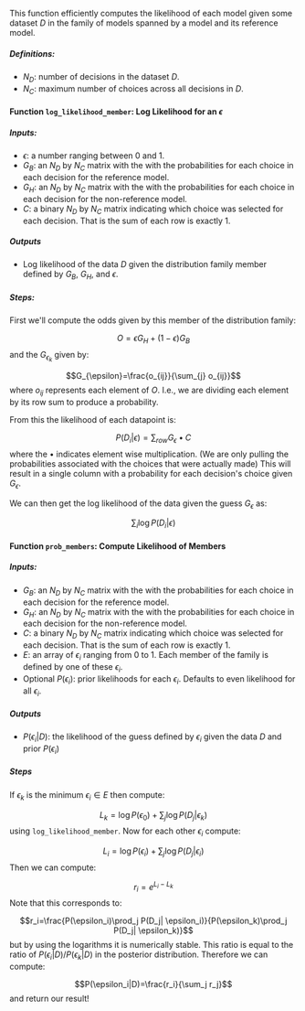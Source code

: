 This function efficiently computes the likelihood of each model given some dataset $D$ in the family of models spanned by a model and its reference model. 

##### Definitions:
-  $N_D$: number of decisions in the dataset $D$. 
- $N_C$: maximum number of choices across all decisions in $D$.
#### Function `log_likelihood_member`: Log Likelihood for an $\epsilon$
##### Inputs:
- $\epsilon$: a number ranging between $0$ and $1$.
- $G_{B}$:  an $N_D$ by $N_C$ matrix with the with the probabilities for each choice in each decision for the reference model. 
- $G_{H}$: an $N_D$ by $N_C$ matrix with the with the probabilities for each choice in each decision for the non-reference model. 
- $C$: a binary $N_D$ by $N_C$ matrix indicating which choice was selected for each decision. That is the sum of each row is exactly $1$. 
##### Outputs
- Log likelihood of the data $D$ given the distribution family member defined by $G_B$, $G_H$, and $\epsilon$. 
##### Steps:
First we'll compute the odds given by this member of the distribution family: 

$$O=\epsilon G_H+(1-\epsilon)G_B$$
and the $G_{\epsilon_k}$ given by:

$$G_{\epsilon}=\frac{o_{ij}}{\sum_{j} o_{ij}}$$
where $o_{ij}$ represents each element of $O$. I.e., we are dividing each element by its row sum to produce a probability. 

From this the likelihood of each datapoint is:

$$P(D_i | \epsilon)=\sum_{row}G_{\epsilon}\bullet C$$
where the $\bullet$ indicates element wise multiplication. (We are only pulling the probabilities associated with the choices that were actually made) This will result in a single column with a probability for each decision's choice given $G_{\epsilon}$. 

We can then get the log likelihood of the data given the guess $G_{\epsilon}$ as:

$$\sum_i \log{P(D_i| \epsilon)}$$
#### Function `prob_members`: Compute Likelihood of Members

##### Inputs:
- $G_{B}$:  an $N_D$ by $N_C$ matrix with the with the probabilities for each choice in each decision for the reference model. 
- $G_{H}$: an $N_D$ by $N_C$ matrix with the with the probabilities for each choice in each decision for the non-reference model. 
- $C$: a binary $N_D$ by $N_C$ matrix indicating which choice was selected for each decision. That is the sum of each row is exactly $1$. 
- $E$: an array of $\epsilon_i$ ranging from $0$ to $1$. Each member of the family is defined by one of these $\epsilon_i$.
- Optional $P(\epsilon_i)$: prior likelihoods for each $\epsilon_i$. Defaults to even likelihood for all $\epsilon_i$. 
##### Outputs
- $P(\epsilon_i | D)$: the likelihood of the guess defined by $\epsilon_i$ given the data $D$ and prior $P(\epsilon_i)$ 

##### Steps

If $\epsilon_k$ is the minimum $\epsilon_i \in E$ then compute:

$$L_k=\log{P(\epsilon_0)}+\sum_j \log{P(D_j| \epsilon_k)}$$
using `log_likelihood_member`. Now for each other $\epsilon_i$ compute:

$$L_i=\log{P(\epsilon_i)}+\sum_j \log{P(D_j| \epsilon_i)}$$
Then we can compute:

$$r_i=e^{L_i - L_k}$$
Note that this corresponds to:

$$r_i=\frac{P(\epsilon_i)\prod_j P(D_j| \epsilon_i)}{P(\epsilon_k)\prod_j P(D_j| \epsilon_k)}$$
but by using the logarithms it is numerically stable. This ratio is equal to the ratio of $P(\epsilon_i |D)/P(\epsilon_k|D)$ in the posterior distribution. Therefore we can compute:

$$P(\epsilon_i|D)=\frac{r_i}{\sum_j r_j}$$
and return our result!